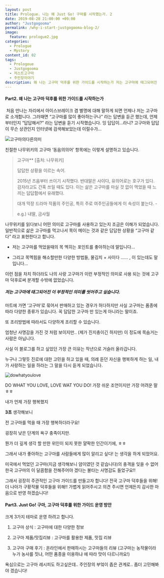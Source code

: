 ```yaml
---
layout: post
title: Prologue. 나는 왜 Just Go! 구마를 시작했는가. 2 
date: 2019-08-28 21:00:00 +09:00
author: "Justgogooma"
permalink: /why-i-start-justgogooma-blog-2/
image:
  feature: prologue2.jpg
categories:
  - Prologue
  - Mystory
content_id: 02
tags:
  - Prologoue
  - Justgogooma
  - 저스트고구마
  - 주인장이야기
description: 왜 나는 고구마 덕후를 위한 가이드를 시작하는가 저는 고구마에 태그되어진 이 부정적인 의미를 씻어주고 싶습니다.  왜 Just gogooma를 시작 했는가 저의 별명은 고구마입니다. 고구마를 너무너무 좋아하기 때문인데, 좋아하면 닮는다고 아니면 많이 먹어서인지 얼굴도 고구마를 닮았다는 이야기도 꽤 듣습니다. 제가 고구마를 좋아하는 이유는 단지 고구마가 달콤해서 좋아하는 것이 아닙니다..더보기..
---
```




 

#### Part2. 왜 나는 고구마 덕후를 위한 가이드를 시작하는가

 

​	처음  만나는 자리에서 아이스브레이크 겸 별명에 대해 말하게 되면 언제나 저는 고구마로 소개합니다. 그러때면 “고구마를 많이 좋아하는구나” 라는 답변을 듣곤 했는데, 언제부터인지 “답답해서?” 라는 답변을 듣기 시작했습니다. 잉 답답이…라니? 고구마와 답답이 무슨 상관인지 인터넷에 검색해보았는데 이럴수가…



![고구마의다른의미](https://lh3.googleusercontent.com/ANsfJtKswRUMHoO-hxC8Bck00Em2tBPmJmxv_-4YM-DeTcTHyV7Yo_O2UXGYEguKckZC19CxUgV3MrOHGfufsUVfr8QZEGD0fV3XPB6ZKz2aOF4Iugaad1gdy1GCZOtmYe5WtL_EVnZ5xz5rXV9Lw-PRzvgFhL7wns_0usHgQwoTGyGEUJaRCYI0MfcNKDcD2EvjNCytOW4yYlI28JFT-NU4PnKdEbbDGpo6pAQk8BRm_j9Ny1pkeU_x127S1vDM1SQK3n9BqJ5j5NceSMOxF3lgUV0D4vaET9TmL7ApgJZFCDfn_NDWa1251qahFXxbVMpPmtLn_Z3zC-7FfoIXfZs5V2Jx7m09wz8T4UXAiL5hcbje54wf3likYvflwlKrJ6ubTKeUU7zF7zUq70yIKoUJ__NcpFOxmH93NjpOQU-ZNT0UHlvcOlf5qnmLFdV-cX8wpn6LYH-6lP89b6D0io9eK0RblyowONZEMJjVpapLl-JK8IU7xlIoIC0LgfsROTMcIz0mH7WSdj0Gh3p9A56wQg7eYeVVZZpKfmoZ8_zyZOS-hg7IaWf-kcAOh3RlucN90SFBkz_LyxIwihI01hmXZ479AYJfYYQWHTljWwxULPl2SBypo7ZRnT6pI8YxGTgGFXRP1Z7Gh5JOXZQwpuW0J3Usic0KRhPCoRJXfzFWYI1Aq9Ew3tO-eUSLaxypL5cIwaFkrge8MalQdNgiqBe91g=w836-h805-no)

 

친절한 나무위키의 고구마 ‘동음의의어’ 항목에는 이렇게 설명하고 있습니다. 

 

>  고구마** [출처: 나무위키] 
>
> 답답한 상황을 이르는 속어. 
>
> 2015년 즈음부터 쓰이기 시작했다. 반대말은 사이다, 유의어로는 호구가 있다. 감자라고도 간혹 쓰일 때도 있다. 이는 삶은 고구마를 마실 것 없이 먹었을 때 느끼는 답답함에서 유래했다. 
>
> 대개 막장 드라마 작품의 주인공, 특히 주로 여주인공들에게 이 속성이 붙는다. -
>
> e.g.) 내딸, 금사월 



나무위키를 읽다보니 어떤 의미로 고구마를 사용하고 있는지 조금은 이해가 되었습니다. 일반적으로 삶은 고구마를 먹고나서 목이 메이는 것과 같은 답답한 상황을 “고구마 같다” 라고 표현한다고 합니다.

 

* 저는 고구마를 먹었을때의 목 멕히는 포인트를 좋아하는데 말입니다… 

* 그리고 목멕힘을 해소할만한 다양한 방법들, 물김치 + 사이다 …… , 이 있는데도 말입니다… 



이런 점을 차치 하더라도 나의 사랑 고구마가 이런 부정적인 의미로 사용 되는 것에 고구마 덕후로써 분개할 수밖에 없었습니다. 

 

##### 저는 고구마에 태그되어진 이 부정적인 의미를 씻어주고 싶습니다.

 

마트에 가면 ‘고구마’로 묶어서 판매하고 있는 경우가 허다하지만 사실 고구마는 품종에 따라 다양한 종류가 있습니다. 꼭 답답한 고구마 만 있는게 아니라는 말이죠. 

또 조리방법에 따라서도 다양하게 조리할 수 있습니다.

 

엄청난 사명감을 가진 것 처럼 보이지만.. (제가 진지충이긴 하지만) 이 정도에 목숨거는 사람은 아닙니다. 

 

사실 이 블로그를 하고 싶었던 가장 큰 이유는 작년으로 거슬러 올라갑니다. 

 

누구나 그렇듯 진로에 대한 고민을 하고 있을 때, 의례 듣던 자신을 행복하게 하는 일, 내가 사랑하는 일을 하라는 그 말을 다시 듣게 되었습니다. 

 

![dowhatyoulove](https://lh3.googleusercontent.com/VQjmcJTBV3rzUEuPEehXz9QzL2xZlIlKPRNORt129QuJ2OyS76A1CBzQRsoOiVXb30FEPbvHuyTqAueEGdOzaBfnSb9mR3X89vEfeyAi9K3X7ylpFvAvY0kFXu4Fm_Jo5Y-Vc0cXNuiRAzL7bYlhHsV0HDFBK84dkTECYn0VROCnaUsFNRKD9y6CmFGvhxl-cUA565_8cqJQ2xxC380AQGSicmS-qcRGOQekfxPaT0o-x-RZ2Q4aG7DRqnh7qUEskOP_vlq1H56OxjBtea3E6HkAkHTBvencbM3-nR8zIOSZCTYplqRyrCWpX3BiheGLFeRPy5fUtxSfUFGtw8z5blgM7CX5W6qqEHwMNPyOrVaqnpwHVJ56wwSbZpk9PHfO6MVFqUGqsOTdTWz0lPKMhB9qJ2G-RYi92iqylVEQGbnhQEtOGQQykp4GlTCpw8HJqv0KM0G8cjwsTx9bdi1bmWghAlKPg-Efd_vhjbt9Yr23V18KpTIXp3DhqKDAd4vfpXfZPbKEow0ZqFeh61h4M-ZhC9UzFO8OqALBHTQR5lX0k5zj0-sn9W4D9QrL2WBrgf5v-5aMLj9cIb8P3djTI_Qy2lKdNkBFLnhQwLlre-axmEkm4nPi9XF8YhFO0dax12HHPTo4nknNmop8l-dV0g1HS9PBsO3YcG_IJ_UIvP46uc7ApqvsmYWl9lugusjBrdat_EbtAH1zFIPzP6KCzL-5tg=w940-h721-no)

DO WHAT YOU LOVE, LOVE WAT YOU DO! 가장 쉬운 조언이지만 가장 어려운 말 ㅎㅎ

 

내가 언제 가장 행복했지

**3초** 생각해보니 

전 고구마를 먹을 때 가장 행복하더라구요!

 

굉장히 낮은 단계의 욕구 충족이지만. 

뭔가 더 깊게 생각 할 만한 위인이 되지 못한 얄팍한 인간이기에, ㅎㅎ 

그래서 내가 좋아하는 고구마를 사람들에게 많이 알리고 싶다! 는 생각을 하게 되었어요. 

미국에서 먹었던 고구마(지금 생각해보니 얌이였던 것 같습니다)의 충격을 잊을 수 없어 한국 고구마의 이 달콤함을 전해주어야 겠다는 불타는 사명감도 들었구요!!

 

그래서 굉장히 주관적인 고구마 가이드를 만들고자 합니다! 전국 고구마 덕후들을 위해! 더 나아가 구황작물 덕후들을 위해!! 가볍게 읽어주시고 의견 주시면 언제든지 감사한 마음으로 반영 하겠습니다!

 

#### Part3. Just Go! 구마, 고구마 덕후를 위한 가이드 운영 방안

 

크게 3가지 테마로 운영 하려고 합니다.



1. 고구마 상식 : 고구마에 대한 다양한 정보  

2. 고구마 제품/맛집리뷰 : 고구마를 활용한 제품, 맛집 리뷰 

3. 고구마 구매 후기 : 온라인에서 판매하시는 고구마들의 리뷰 (고구마는 농작물이라 누가 농사를 짓냐, 어떤 품종을 이용하냐 에 따라 맛이 다르니까요!) 

   

욕심으로는 고구마 레시피도 하고싶은데.. 주인장의 부엌이 좁은 관계로.. 좀더 고민해봐야 겠습니다! 

 

 